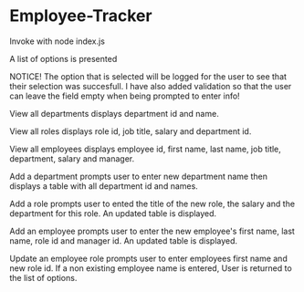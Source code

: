 # Employee-Tracker

Invoke with node index.js

A list of options is presented

NOTICE! The option that is selected will be logged for the user to see that their selection was succesfull.
I have also added validation so that the user can leave the field empty when being prompted to enter info!

View all departments displays department id and name.

View all roles displays role id, job title, salary and department id.

View all employees displays employee id, first name, last name, job title, department, salary and manager.

Add a department prompts user to enter new department name then displays a table with all department id and names.

Add a role prompts user to ented the title of the new role, the salary and the department for this role. An updated table is displayed.

Add an employee prompts user to enter the new employee's first name, last name, role id and manager id. An updated table is displayed.

Update an employee role prompts user to enter employees first name and new role id. 
If a non existing employee name is entered, User is returned to the list of options.

